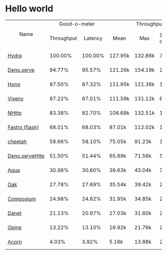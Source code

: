 # Hello world
  
<table>
<tr>
    <td align="center" rowspan="2">Name</td>
    <td align="center" colspan="2">Good-o-meter</td>
    <td align="center" colspan="4">Throughput (rps)</td>
    <td align="center" colspan="3">Latency (ms)</td>
</tr>
<tr>
    <!-- still Name -->
    <td align="center">Throughput</td>
    <td align="center">Latency</td>
    <td align="center">Mean</td>
    <td align="center">Max</td>
    <td align="center">Standard deviation</td>
    <td align="center">Size per second</td>
    <td align="center">Avg</td>
    <td align="center">Min</td>
    <td align="center">Max</td>
</tr><tr>
    <td><a href="./hydra.ts.md">Hydra</a></td>
    <td>100.00%</td>
    <td>100.00%</td>
    <td>127.95k</td>
    <td>132.86k</td>
    <td>7.10k</td>
    <td>1.34 MiB</td>
    <td>0.49</td>
    <td>0.40</td>
    <td>1.49</td>
</tr>
<tr>
    <td><a href="./deno_serve.ts.md">Deno.serve</a></td>
    <td>94.77%</td>
    <td>95.57%</td>
    <td>121.26k</td>
    <td>154.19k</td>
    <td>26.45k</td>
    <td>1.28 MiB</td>
    <td>0.52</td>
    <td>0.34</td>
    <td>1.33</td>
</tr>
<tr>
    <td><a href="./hono.ts.md">Hono</a></td>
    <td>87.50%</td>
    <td>87.32%</td>
    <td>111.95k</td>
    <td>121.36k</td>
    <td>10.61k</td>
    <td>1.17 MiB</td>
    <td>0.57</td>
    <td>0.45</td>
    <td>3.06</td>
</tr>
<tr>
    <td><a href="./vixeny.ts.md">Vixeny</a></td>
    <td>87.22%</td>
    <td>87.01%</td>
    <td>111.59k</td>
    <td>131.12k</td>
    <td>6.00k</td>
    <td>1.17 MiB</td>
    <td>0.57</td>
    <td>0.39</td>
    <td>1.27</td>
</tr>
<tr>
    <td><a href="./nhttp.ts.md">NHttp</a></td>
    <td>83.38%</td>
    <td>82.70%</td>
    <td>106.68k</td>
    <td>132.51k</td>
    <td>17.65k</td>
    <td>1.11 MiB</td>
    <td>0.60</td>
    <td>0.40</td>
    <td>1.49</td>
</tr>
<tr>
    <td><a href="./fastro.ts.md">Fastro (flash)</a></td>
    <td>68.01%</td>
    <td>68.03%</td>
    <td>87.01k</td>
    <td>112.02k</td>
    <td>11.63k</td>
    <td>0.92 MiB</td>
    <td>0.73</td>
    <td>0.43</td>
    <td>3.05</td>
</tr>
<tr>
    <td><a href="./cheetah.ts.md">cheetah</a></td>
    <td>58.66%</td>
    <td>58.10%</td>
    <td>75.05k</td>
    <td>91.23k</td>
    <td>11.51k</td>
    <td>0.78 MiB</td>
    <td>0.85</td>
    <td>0.57</td>
    <td>3.10</td>
</tr>
<tr>
    <td><a href="./deno_serveHttp.ts.md">Deno.serveHttp</a></td>
    <td>51.50%</td>
    <td>51.44%</td>
    <td>65.89k</td>
    <td>71.56k</td>
    <td>5.56k</td>
    <td>0.69 MiB</td>
    <td>0.96</td>
    <td>0.63</td>
    <td>3.56</td>
</tr>
<tr>
    <td><a href="./aqua.ts.md">Aqua</a></td>
    <td>30.98%</td>
    <td>30.80%</td>
    <td>39.63k</td>
    <td>43.04k</td>
    <td>3.82k</td>
    <td>0.42 MiB</td>
    <td>1.61</td>
    <td>0.92</td>
    <td>4.45</td>
</tr>
<tr>
    <td><a href="./oak.ts.md">Oak</a></td>
    <td>27.78%</td>
    <td>27.69%</td>
    <td>35.54k</td>
    <td>39.42k</td>
    <td>2.80k</td>
    <td>0.37 MiB</td>
    <td>1.79</td>
    <td>1.16</td>
    <td>4.54</td>
</tr>
<tr>
    <td><a href="./composium.ts.md">Composium</a></td>
    <td>24.98%</td>
    <td>24.82%</td>
    <td>31.95k</td>
    <td>34.85k</td>
    <td>2.94k</td>
    <td>0.34 MiB</td>
    <td>1.99</td>
    <td>0.94</td>
    <td>4.23</td>
</tr>
<tr>
    <td><a href="./danet.ts.md">Danet</a></td>
    <td>21.13%</td>
    <td>20.97%</td>
    <td>27.03k</td>
    <td>31.60k</td>
    <td>2.73k</td>
    <td>0.28 MiB</td>
    <td>2.36</td>
    <td>1.22</td>
    <td>6.72</td>
</tr>
<tr>
    <td><a href="./opine.ts.md">Opine</a></td>
    <td>13.22%</td>
    <td>13.10%</td>
    <td>16.92k</td>
    <td>21.76k</td>
    <td>2.53k</td>
    <td>0.18 MiB</td>
    <td>3.77</td>
    <td>1.53</td>
    <td>9.36</td>
</tr>
<tr>
    <td><a href="./acorn.ts.md">Acorn</a></td>
    <td>4.03%</td>
    <td>3.92%</td>
    <td>5.16k</td>
    <td>13.88k</td>
    <td>2.78k</td>
    <td>0.05 MiB</td>
    <td>12.63</td>
    <td>6.04</td>
    <td>22.69</td>
</tr>
</table>